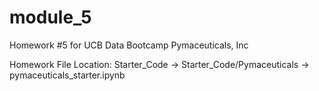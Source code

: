 # module_5
Homework #5 for UCB Data Bootcamp
Pymaceuticals, Inc

Homework File Location:
Starter_Code -> Starter_Code/Pymaceuticals -> pymaceuticals_starter.ipynb

